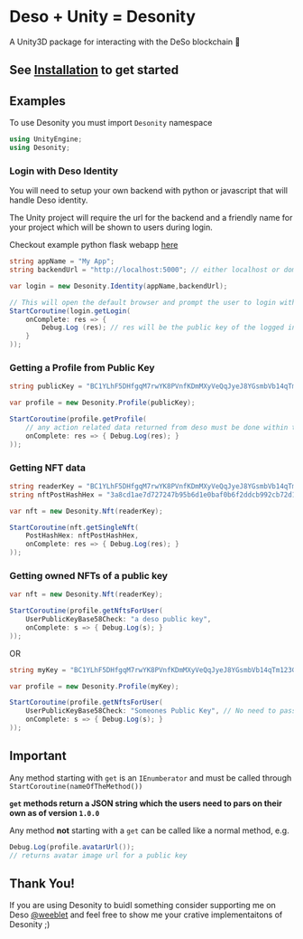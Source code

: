 # Deso + Unity = Desonity

A Unity3D package for interacting with the DeSo blockchain 💎

## See [Installation](Installation/install.md) to get started

## Examples

To use Desonity you must import `Desonity` namespace

```cs
using UnityEngine;
using Desonity;
```

### Login with Deso Identity

You will need to setup your own backend with python or javascript that will handle Deso identity.

The Unity project will require the url for the backend and a friendly name for your project which will be shown to users during login.

Checkout example python flask webapp [here](Login%20Backend%20Flask)

```cs
string appName = "My App";
string backendUrl = "http://localhost:5000"; // either localhost or domain url

var login = new Desonity.Identity(appName,backendUrl);

// This will open the default browser and prompt the user to login with level 2 access
StartCoroutine(login.getLogin(
    onComplete: res => {
        Debug.Log (res); // res will be the public key of the logged in account
    }
));
```

### Getting a Profile from Public Key

```cs
string publicKey = "BC1YLhF5DHfgqM7rwYK8PVnfKDmMXyVeQqJyeJ8YGsmbVb14qTm123G";

var profile = new Desonity.Profile(publicKey);

StartCoroutine(profile.getProfile(
    // any action related data returned from deso must be done within this block of code
    onComplete: res => { Debug.Log(res); }
));
```

### Getting NFT data

```cs
string readerKey = "BC1YLhF5DHfgqM7rwYK8PVnfKDmMXyVeQqJyeJ8YGsmbVb14qTm123G";
string nftPostHashHex = "3a8cd1ae7d727247b95b6d1e0baf0b6f2ddcb992cb72d113548a3e504b707526";

var nft = new Desonity.Nft(readerKey);

StartCoroutine(nft.getSingleNft(
    PostHashHex: nftPostHashHex,
    onComplete: res => { Debug.Log(res); }
));
```

### Getting owned NFTs of a public key

```cs
var nft = new Desonity.Nft(readerKey);

StartCoroutine(profile.getNftsForUser(
    UserPublicKeyBase58Check: "a deso public key",
    onComplete: s => { Debug.Log(s); }
));
```

OR

```cs
string myKey = "BC1YLhF5DHfgqM7rwYK8PVnfKDmMXyVeQqJyeJ8YGsmbVb14qTm123G";

var profile = new Desonity.Profile(myKey);

StartCoroutine(profile.getNftsForUser(
    UserPublicKeyBase58Check: "Someones Public Key", // No need to pass this If you want NFTs for `myKey` 
    onComplete: s => { Debug.Log(s); }
));
```

## Important

Any method starting with `get` is an `IEnumberator` and must be called through `StartCoroutine(nameOfTheMethod())`

**`get` methods return a JSON string which the users need to pars on their own as of version `1.0.0`**

Any method **not** starting with a `get` can be called like a normal method, e.g.

```cs
Debug.Log(profile.avatarUrl());
// returns avatar image url for a public key
```

## Thank You!

If you are using Desonity to buidl something consider supporting me on Deso [@weeblet](https://diamondapp.com/u/weeblet) and feel free to show me your crative implementaitons of Desonity ;)

